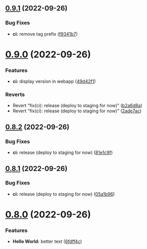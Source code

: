 ## [0.9.1](https://github.com/simonplattner/github-actions-sandbox/compare/v0.9.0...0.9.1) (2022-09-26)


### Bug Fixes

* **ci:** remove tag prefix ([f9341b7](https://github.com/simonplattner/github-actions-sandbox/commit/f9341b7a2d88e03b2ccc86d3e72bfb99473d8834))



# [0.9.0](https://github.com/simonplattner/github-actions-sandbox/compare/v0.8.2...v0.9.0) (2022-09-26)


### Features

* **ci:** display version in webapp ([49d42f1](https://github.com/simonplattner/github-actions-sandbox/commit/49d42f1235bcfb2e97f82d5921be5fa6a611a05e))


### Reverts

* Revert "fix(ci): release (deploy to staging for now)" ([b2a6d8a](https://github.com/simonplattner/github-actions-sandbox/commit/b2a6d8ad7b7b893a29ebe81e8f095318d601a483))
* Revert "fix(ci): release (deploy to staging for now)" ([2ade7ac](https://github.com/simonplattner/github-actions-sandbox/commit/2ade7acdf102513796b06d06c53fad800281b816))



## [0.8.2](https://github.com/simonplattner/github-actions-sandbox/compare/v0.8.1...v0.8.2) (2022-09-26)


### Bug Fixes

* **ci:** release (deploy to staging for now) ([81e1c9f](https://github.com/simonplattner/github-actions-sandbox/commit/81e1c9f62311fc8e546c180522a22832506d62b4))



## [0.8.1](https://github.com/simonplattner/github-actions-sandbox/compare/v0.8.0...v0.8.1) (2022-09-26)


### Bug Fixes

* **ci:** release (deploy to staging for now) ([05a1b96](https://github.com/simonplattner/github-actions-sandbox/commit/05a1b96c02891796a9e9dab01651f12758fcff9c))



# [0.8.0](https://github.com/simonplattner/github-actions-sandbox/compare/v0.7.8...v0.8.0) (2022-09-26)


### Features

* **Hello World:** better text ([6fdff4c](https://github.com/simonplattner/github-actions-sandbox/commit/6fdff4c04ce0e441dad867acb7a4059f891a0c27))




